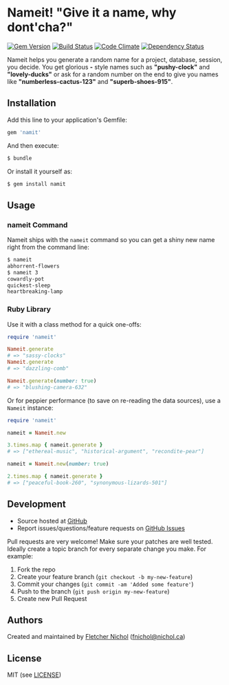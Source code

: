 # <a name="title"></a> Nameit! "Give it a name, why dont'cha?"

[![Gem Version](https://badge.fury.io/rb/nameit.png)](http://badge.fury.io/rb/nameit)
[![Build Status](https://secure.travis-ci.org/fnichol/nameit.png)](http://travis-ci.org/fnichol/nameit)
[![Code Climate](https://codeclimate.com/github/fnichol/nameit.png)](https://codeclimate.com/github/fnichol/nameit)
[![Dependency Status](https://gemnasium.com/fnichol/nameit.png)](https://gemnasium.com/fnichol/nameit)

Nameit helps you generate a random name for a project, database, session, you decide. You get glorious **<adjective>-<noun>** style names such as **"pushy-clock"** and **"lovely-ducks"** or ask for a random number on the end to give you names like **"numberless-cactus-123"** and **"superb-shoes-915"**.

## <a name="installation"></a> Installation

Add this line to your application's Gemfile:

```ruby
gem 'namit'
```

And then execute:

```sh
$ bundle
```

Or install it yourself as:

```sh
$ gem install namit
```

## <a name="usage"></a> Usage

### <a name="usage-bin"></a> nameit Command

Nameit ships with the `nameit` command so you can get a shiny new name right from the command line:

```sh
$ nameit
abhorrent-flowers
$ nameit 3
cowardly-pot
quickest-sleep
heartbreaking-lamp
```

### <a name="usage-ruby"></a> Ruby Library

Use it with a class method for a quick one-offs:

```ruby
require 'nameit'

Nameit.generate
# => "sassy-clocks"
Nameit.generate
# => "dazzling-comb"

Nameit.generate(number: true)
# => "blushing-camera-632"
```

Or for peppier performance (to save on re-reading the data sources), use a `Nameit` instance:

```ruby
require 'nameit'

nameit = Nameit.new

3.times.map { nameit.generate }
# => ["ethereal-music", "historical-argument", "recondite-pear"]

nameit = Nameit.new(number: true)

2.times.map { nameit.generate }
# => ["peaceful-book-260", "synonymous-lizards-501"]
```

## <a name="development"></a> Development

* Source hosted at [GitHub][repo]
* Report issues/questions/feature requests on [GitHub Issues][issues]

Pull requests are very welcome! Make sure your patches are well tested.
Ideally create a topic branch for every separate change you make. For
example:

1. Fork the repo
2. Create your feature branch (`git checkout -b my-new-feature`)
3. Commit your changes (`git commit -am 'Added some feature'`)
4. Push to the branch (`git push origin my-new-feature`)
5. Create new Pull Request

## <a name="authors"></a> Authors

Created and maintained by [Fletcher Nichol][fnichol] (<fnichol@nichol.ca>)

## <a name="license"></a> License

MIT (see [LICENSE][license])

[license]:      https://github.com/fnichol/nameit/blob/master/LICENSE.txt
[fnichol]:      https://github.com/fnichol
[repo]:         https://github.com/fnichol/nameit
[issues]:       https://github.com/fnichol/nameit/issues
[contributors]: https://github.com/fnichol/nameit/contributors
